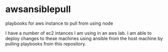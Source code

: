 # awsansiblepull
playbooks for aws instance to pull from using node

I have a number of ec2 intances I am using in an aws lab. I am able to deploy changes to these machines using ansible from the host machine by pulling playbooks from this repository.
